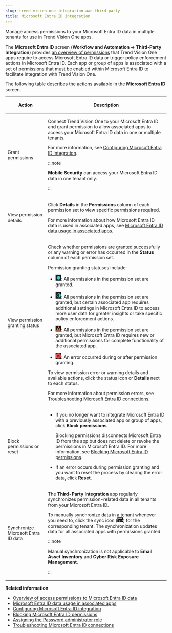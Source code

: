 ```yaml
---
slug: trend-vision-one-integration-aad-third-party
title: Microsoft Entra ID integration
---
```


Manage access permissions to your Microsoft Entra ID data in multiple tenants for use in Trend Vision One apps.

The **Microsoft Entra ID** screen (**Workflow and Automation → Third-Party Integration**) provides [an overview of permissions](access-permissions-data.md) that Trend Vision One apps require to access Microsoft Entra ID data or trigger policy enforcement actions in Microsoft Entra ID. Each app or group of apps is associated with a set of permissions that must be enabled within Microsoft Entra ID to facilitate integration with Trend Vision One.

The following table describes the actions available in the **Microsoft Entra ID** screen.

<table>
<colgroup>
<col style="width: 25%" />
<col style="width: 75%" />
</colgroup>
<thead>
<tr>
<th><p>Action</p></th>
<th><p>Description</p></th>
</tr>
</thead>
<tbody>
<tr>
<td><p>Grant permissions</p></td>
<td><p>Connect Trend Vision One to your Microsoft Entra ID and grant permission to allow associated apps to access your Microsoft Entra ID data in one or multiple tenants.</p>
<p>For more information, see <a href="trend-vision-one-configuring-integration">Configuring Microsoft Entra ID integration</a>.</p>


:::note

<p><strong>Mobile Security</strong> can access your Microsoft Entra ID data in one tenant only.</p>


:::

</td>
</tr>
<tr>
<td><p>View permission details</p></td>
<td><p>Click <strong>Details</strong> in the <strong>Permissions</strong> column of each permission set to view specific permissions required.</p>
<p>For more information about how Microsoft Entra ID data is used in associated apps, see <a href="trend-vision-one-data-usage-associated-apps">Microsoft Entra ID data usage in associated apps</a>.</p></td>
</tr>
<tr>
<td><p>View permission granting status</p></td>
<td><p>Check whether permissions are granted successfully or any warning or error has occurred in the <strong>Status</strong> column of each permission set.</p>
<p>Permission granting statuses include:</p>
<ul>
<li><p><img src="./images/FullPermissionsIcon=GUID-20220831165959.webp" />: All permissions in the permission set are granted.</p></li>
<li><p><img src="./images/PartialPermissionsIcon=GUID-20220831170000.webp" />: All permissions in the permission set are granted, but certain associated app requires additional settings in Microsoft Entra ID to access more user data for greater insights or take specific policy enforcement actions.</p></li>
<li><p><img src="./images/warning=44ee8f55-ca2d-46c7-88cb-b6e4a4a47f6d.webp" />: All permissions in the permission set are granted, but Microsoft Entra ID requires new or additional permissions for complete functionality of the associated app.</p></li>
<li><p><img src="./images/error=5cc21722-7ceb-480c-b9c2-a47d420cf1cc.webp" />: An error occurred during or after permission granting.</p></li>
</ul>
<p>To view permission error or warning details and available actions, click the status icon or <strong>Details</strong> next to each status.</p>
<p>For more information about permission errors, see <a href="trend-vision-one-troubleshooting-connections">Troubleshooting Microsoft Entra ID connections</a>.</p></td>
</tr>
<tr>
<td><p>Block permissions or reset</p></td>
<td><ul>
<li><p>If you no longer want to integrate Microsoft Entra ID with a previously associated app or group of apps, click <strong>Block permissions</strong>.</p>
<p>Blocking permissions disconnects Microsoft Entra ID from the app but does not delete or revoke the permissions in Microsoft Entra ID. For more information, see <a href="trend-vision-one-blocking-permissions">Blocking Microsoft Entra ID permissions</a>.</p></li>
<li><p>If an error occurs during permission granting and you want to reset the process by clearing the error data, click <strong>Reset</strong>.</p></li>
</ul></td>
</tr>
<tr>
<td><p>Synchronize Microsoft Entra ID data</p></td>
<td><p>The <strong>Third-Party Integration</strong> app regularly synchronizes permission-related data in all tenants from your Microsoft Entra ID.</p>
<p>To manually synchronize data in a tenant whenever you need to, click the sync icon (<img src="./images/Sync_icon=bc994a2c-3a6c-419b-a584-a12efb14eacc.webp" />) for the corresponding tenant. The synchronization updates data for all associated apps with permissions granted.</p>


:::note

<p>Manual synchronization is not applicable to <strong>Email Asset Inventory</strong> and <strong>Cyber Risk Exposure Management</strong>.</p>


:::

</td>
</tr>
</tbody>
</table>

**Related information**

- [Overview of access permissions to Microsoft Entra ID data](access-permissions-data.md "View a list of permissions that must be enabled within Microsoft Entra ID to facilitate integration with Trend Vision One.")
- [Microsoft Entra ID data usage in associated apps](data-usage-associated-apps.md "Understand how Microsoft Entra ID data is used in associated apps after you grant access permissions.")
- [Configuring Microsoft Entra ID integration](configuring-integration.md "Grant Trend Micro permission to access your Microsoft Entra ID data in one or multiple tenants for use in Trend Vision One apps.")
- [Blocking Microsoft Entra ID permissions](blocking-permissions.md "Disconnect Microsoft Entra ID from Trend Vision One apps by blocking permissions granted to an app or group of apps.")
- [Assigning the Password administrator role](assigning-password-admin-role.md "Instructions on how to assign the Password administrator role on the Microsoft Azure portal to Trend Vision One.")
- [Troubleshooting Microsoft Entra ID connections](troubleshooting-connections.md "Resolve Microsoft Entra ID connection problems related to error messages displayed in the Microsoft Entra ID screen.")
